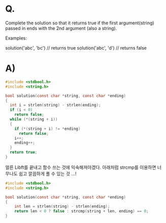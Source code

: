 # Q.
Complete the solution so that it returns true if the first argument(string) passed in ends with the 2nd argument (also a string).

Examples:

solution('abc', 'bc') // returns true
solution('abc', 'd') // returns false

# A)
```c
#include <stdbool.h>
#include <string.h>

bool solution(const char *string, const char *ending)
{
  int i = strlen(string) - strlen(ending);
  if (i < 0)
    return false;
  while (*(string + i))
  {
    if (*(string + i) != *ending)
      return false;
    i++;
    ending++;
  }
  return true;
}
```
얼른 Libft를 끝내고 함수 쓰는 것에 익숙해져야겠다. 아래처럼 strcmp를 이용하면 너무나도 쉽고 깔끔하게 풀 수 있는 것 ...!
```c
#include <stdbool.h>
#include <string.h>

bool solution(const char *string, const char *ending)
{
    int len = strlen(string) - strlen(ending);
    return len < 0 ? false : strcmp(string + len, ending) == 0;
}
